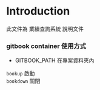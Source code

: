 # Introduction

此文件為 業績查詢系統 說明文件

### gitbook container 使用方式
 
 * GITBOOK_PATH 在專案資料夾內
 
 ```bookup``` 啟動 <br>
 ```bookdown``` 關閉 <br>